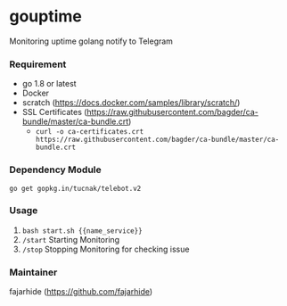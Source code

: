 # gouptime
Monitoring uptime golang notify to Telegram

### Requirement

* go 1.8 or latest
* Docker
* scratch (https://docs.docker.com/samples/library/scratch/)
* SSL Certificates (https://raw.githubusercontent.com/bagder/ca-bundle/master/ca-bundle.crt)
  - `curl -o ca-certificates.crt https://raw.githubusercontent.com/bagder/ca-bundle/master/ca-bundle.crt`

### Dependency Module
`go get gopkg.in/tucnak/telebot.v2`

### Usage
1. `bash start.sh {{name_service}}`
2. `/start` Starting Monitoring
3. `/stop` Stopping Monitoring for checking issue

### Maintainer
fajarhide (https://github.com/fajarhide)
